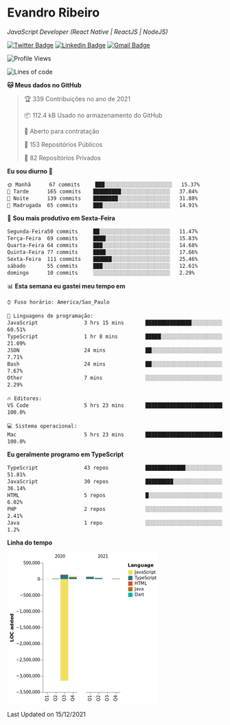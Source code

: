 # Evandro **Ribeiro**

*JavaScript Developer (React Native | ReactJS | NodeJS)*

[![Twitter Badge](https://img.shields.io/badge/-@ribeiroevandro-201B2D?style=flat-square&labelColor=201B2D&logo=twitter&logoColor=white&link=https://twitter.com/ribeiroevandro)](https://twitter.com/ribeiroevandro) 
[![Linkedin Badge](https://img.shields.io/badge/-Evandro%20Ribeiro-201B2D?style=flat-square&logo=Linkedin&logoColor=white&link=https://www.linkedin.com/in/ribeiroevandro)](https://www.linkedin.com/in/ribeiroevandro) 
[![Gmail Badge](https://img.shields.io/badge/-oi@ribeiroevandro.com.br-201B2D?style=flat-square&logo=Gmail&logoColor=white&link=mailto:oi@ribeiroevandro.com.br)](mailto:oi@ribeiroevandro.com.br)


<!--START_SECTION:waka-->
![Profile Views](http://img.shields.io/badge/Visualizac%C3%B5es%20do%20perfil-0-blue)

![Lines of code](https://img.shields.io/badge/Desde%20o%20Hello%20World%20eu%20escrevi--3%20Million%20linhas%20de%20c%C3%B3digo-blue)

**🐱 Meus dados no GitHub** 

> 🏆 339 Contribuições no ano de 2021
 > 
> 📦 112.4 kB Usado no armazenamento do GitHub 
 > 
> 💼 Aberto para contratação
 > 
> 📜 153 Repositórios Públicos 
 > 
> 🔑 82 Repositórios Privados  
 > 
**Eu sou diurno 🐤** 

```text
🌞 Manhã      67 commits     ███░░░░░░░░░░░░░░░░░░░░░░   15.37% 
🌆 Tarde      165 commits    █████████░░░░░░░░░░░░░░░░   37.84% 
🌃 Noite      139 commits    ████████░░░░░░░░░░░░░░░░░   31.88% 
🌙 Madrugada  65 commits     ███░░░░░░░░░░░░░░░░░░░░░░   14.91%

```
📅 **Sou mais produtivo em Sexta-Feira** 

```text
Segunda-Feira50 commits     ██░░░░░░░░░░░░░░░░░░░░░░░   11.47% 
Terça-Feira  69 commits     ████░░░░░░░░░░░░░░░░░░░░░   15.83% 
Quarta-Feira 64 commits     ███░░░░░░░░░░░░░░░░░░░░░░   14.68% 
Quinta-Feira 77 commits     ████░░░░░░░░░░░░░░░░░░░░░   17.66% 
Sexta-Feira  111 commits    ██████░░░░░░░░░░░░░░░░░░░   25.46% 
sábado       55 commits     ███░░░░░░░░░░░░░░░░░░░░░░   12.61% 
domingo      10 commits     ░░░░░░░░░░░░░░░░░░░░░░░░░   2.29%

```


📊 **Esta semana eu gastei meu tempo em** 

```text
⌚︎ Fuso horário: America/Sao_Paulo

💬 Linguagens de programação: 
JavaScript               3 hrs 15 mins       ███████████████░░░░░░░░░░   60.51% 
TypeScript               1 hr 8 mins         █████░░░░░░░░░░░░░░░░░░░░   21.09% 
JSON                     24 mins             ██░░░░░░░░░░░░░░░░░░░░░░░   7.71% 
Bash                     24 mins             ██░░░░░░░░░░░░░░░░░░░░░░░   7.67% 
Other                    7 mins              ░░░░░░░░░░░░░░░░░░░░░░░░░   2.29%

🔥 Editores: 
VS Code                  5 hrs 23 mins       █████████████████████████   100.0%

💻 Sistema operacional: 
Mac                      5 hrs 23 mins       █████████████████████████   100.0%

```

**Eu geralmente programo em TypeScript** 

```text
TypeScript               43 repos            █████████████░░░░░░░░░░░░   51.81% 
JavaScript               30 repos            █████████░░░░░░░░░░░░░░░░   36.14% 
HTML                     5 repos             █░░░░░░░░░░░░░░░░░░░░░░░░   6.02% 
PHP                      2 repos             ░░░░░░░░░░░░░░░░░░░░░░░░░   2.41% 
Java                     1 repo              ░░░░░░░░░░░░░░░░░░░░░░░░░   1.2%

```


**Linha do tempo**

![Chart not found](https://raw.githubusercontent.com/ribeiroevandro/ribeiroevandro/master/charts/bar_graph.png) 


 Last Updated on 15/12/2021
<!--END_SECTION:waka-->
